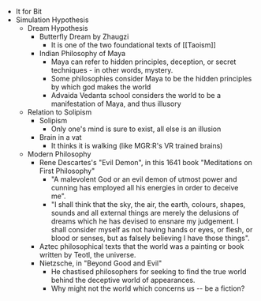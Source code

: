 - It for Bit
- Simulation Hypothesis
	- Dream Hypothesis
		- Butterfly Dream by Zhaugzi
			- It is one of the two foundational texts of [[Taoism]]
		- Indian Philosophy of Maya
			- Maya can refer to hidden principles, deception, or secret techniques - in other words, mystery.
			- Some philosophies consider Maya to be the hidden principles by which god makes the world
			- Advaida Vedanta school considers the world to be a manifestation of Maya, and thus illusory
	- Relation to Solipism
		- Solipism
			- Only one's mind is sure to exist, all else is an illusion
		- Brain in a vat
			- It thinks it is walking (like MGR:R's VR trained brains)
	- Modern Philosophy
		- Rene Descartes's "Evil Demon", in this 1641 book "Meditations on First Philosophy"
			- "A malevolent God or an evil demon of utmost power and cunning has employed all his energies in order to deceive me".
			- "I shall think that the sky, the air, the earth, colours, shapes, sounds and all external things are merely the delusions of dreams which he has devised to ensnare my judgement. I shall consider myself as not having hands or eyes, or flesh, or blood or senses, but as falsely believing I have those things".
		- Aztec philosophical texts that the world was a painting or book written by Teotl, the universe.
		- Nietzsche, in "Beyond Good and Evil"
			- He chastised philosophers for seeking to find the true world behind the deceptive world of appearances.
			- Why might not the world which concerns us -- be a fiction?